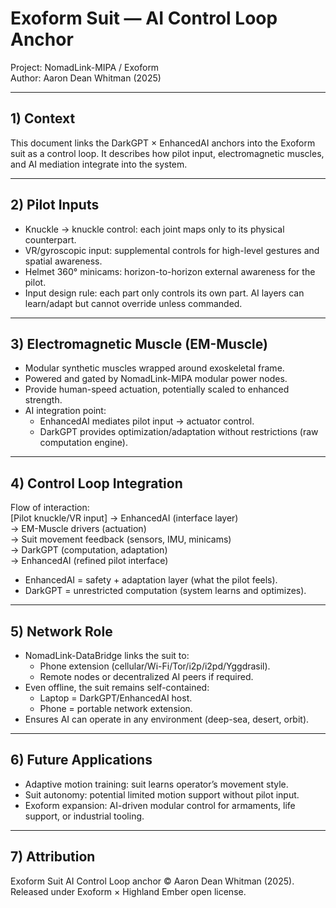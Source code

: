 # Exoform Suit — AI Control Loop Anchor
Project: NomadLink-MIPA / Exoform  
Author: Aaron Dean Whitman (2025)

---

## 1) Context
This document links the DarkGPT × EnhancedAI anchors into the Exoform suit as a control loop. It describes how pilot input, electromagnetic muscles, and AI mediation integrate into the system.

---

## 2) Pilot Inputs
- Knuckle → knuckle control: each joint maps only to its physical counterpart.  
- VR/gyroscopic input: supplemental controls for high-level gestures and spatial awareness.  
- Helmet 360° minicams: horizon-to-horizon external awareness for the pilot.  
- Input design rule: each part only controls its own part. AI layers can learn/adapt but cannot override unless commanded.

---

## 3) Electromagnetic Muscle (EM-Muscle)
- Modular synthetic muscles wrapped around exoskeletal frame.  
- Powered and gated by NomadLink-MIPA modular power nodes.  
- Provide human-speed actuation, potentially scaled to enhanced strength.  
- AI integration point:  
  - EnhancedAI mediates pilot input → actuator control.  
  - DarkGPT provides optimization/adaptation without restrictions (raw computation engine).

---

## 4) Control Loop Integration
Flow of interaction:  
[Pilot knuckle/VR input] → EnhancedAI (interface layer)  
→ EM-Muscle drivers (actuation)  
→ Suit movement feedback (sensors, IMU, minicams)  
→ DarkGPT (computation, adaptation)  
→ EnhancedAI (refined pilot interface)

- EnhancedAI = safety + adaptation layer (what the pilot feels).  
- DarkGPT = unrestricted computation (system learns and optimizes).

---

## 5) Network Role
- NomadLink-DataBridge links the suit to:  
  - Phone extension (cellular/Wi-Fi/Tor/i2p/i2pd/Yggdrasil).  
  - Remote nodes or decentralized AI peers if required.  
- Even offline, the suit remains self-contained:  
  - Laptop = DarkGPT/EnhancedAI host.  
  - Phone = portable network extension.  
- Ensures AI can operate in any environment (deep-sea, desert, orbit).

---

## 6) Future Applications
- Adaptive motion training: suit learns operator’s movement style.  
- Suit autonomy: potential limited motion support without pilot input.  
- Exoform expansion: AI-driven modular control for armaments, life support, or industrial tooling.  

---

## 7) Attribution
Exoform Suit AI Control Loop anchor © Aaron Dean Whitman (2025).  
Released under Exoform × Highland Ember open license.
